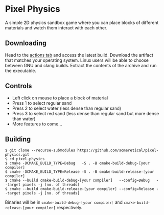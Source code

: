 # Pixel Physics

A simple 2D physics sandbox game where you can place blocks of different materials and watch them interact with each other.

## Downloading

Head to the [actions tab](https://github.com/someretical/pixel-physics/actions) and access the latest build. Download the artifact that matches your operating system. Linux users will be able to choose between GNU and clang builds. Extract the contents of the archive and run the executable.

## Controls

- Left click on mouse to place a block of material
- Press 1 to select regular sand
- Press 2 to select water (less dense than regular sand)
- Press 3 to select red sand (less dense than regular sand but more dense than water)
- More features to come...

## Building
```
$ git clone --recurse-submodules https://github.com/someretical/pixel-physics.git
$ cd pixel-physics
$ cmake -DCMAKE_BUILD_TYPE=Debug   -S . -B cmake-build-debug-[your compiler]
$ cmake -DCMAKE_BUILD_TYPE=Release -S . -B cmake-build-release-[your compiler]
$ cmake --build cmake-build-debug-[your compiler]   --config=Debug   --target pixels -j [no. of threads]
$ cmake --build cmake-build-release-[your compiler] --config=Release --target pixels -j [no. of threads]
```

Binaries will be in `cmake-build-debug-[your compiler]` and `cmake-build-release-[your compiler]` respectively.